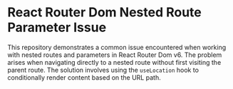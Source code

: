 # React Router Dom Nested Route Parameter Issue
This repository demonstrates a common issue encountered when working with nested routes and parameters in React Router Dom v6.  The problem arises when navigating directly to a nested route without first visiting the parent route.  The solution involves using the `useLocation` hook to conditionally render content based on the URL path.